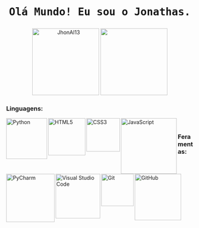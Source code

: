 # <p align="center"><samp>Olá Mundo! Eu sou o Jonathas.</samp></p>

  <p align="center" >
    <img height="180vw" src="https://github-readme-streak-stats.herokuapp.com/?user=JhonAI13&theme=midnight-purple&date_format=j/n&border=ffffff&bacgraund=000000&stroke=ffffff&ring=E89E3C&fire=E89E3C&currStreakNum=DFBE2A&sideNums=DFBE2A&currStreakLabel=ffffff&sideLabels=ffffff" alt="JhonAI13"/>
    <img height="180vw"src="https://github-readme-stats.vercel.app/api/top-langs/?username=JhonAI13&layout=compact&langs_count=7&theme=midnight-purple&title_color=DFBE2A&border_color=6B7878&bg_color=000000&border_radius=1px"/>
  </p>

 ### Linguagens:
 
<img align="left" alt="Python" width="110px" src="https://img.shields.io/badge/Python-000000?style=for-the-badge&logo=python&logoColor=darkcyan"/>
<img align="left" alt="HTML5" width="100px" src="https://img.shields.io/badge/HTML5-000000?style=for-the-badge&logo=html5&logoColor=orange"/>
<img align="left" alt="CSS3" width="90px" src="https://img.shields.io/badge/CSS3-000000?style=for-the-badge&logo=css3&logoColor=blue" />
<img align="left" alt="JavaScript" width="150px" src="https://img.shields.io/badge/JavaScript-000000?style=for-the-badge&logo=javascript&logoColor=F7DF1E" />
</br>

### Feramentas:

<img align="left" alt="PyCharm" width="130px" src="https://img.shields.io/badge/Pycharm-000000?style=for-the-badge&logo=Pycharm&logoColor=green"/>     
<img align="left" alt="Visual Studio Code" width="120px" src="https://img.shields.io/badge/VScode-000000?style=for-the-badge&logo=Visual Studio Code&logoColor=blue"/>
<img align="left" alt="Git" width="87px" src="https://img.shields.io/badge/Git-000000?style=for-the-badge&logo=Git&logoColor=orange"/>
<img align="left" alt="GitHub" width="125px" src="https://img.shields.io/badge/GitHub-000000?style=for-the-badge&logo=GitHub&logoColor=white"/>
